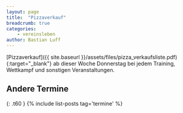```yaml
---
layout: page
title:  "Pizzaverkauf"
breadcrumb: true
categories:
    - vereinsleben
author: Bastian Luff
---
```

[Pizzaverkauf]({{ site.baseurl }}/assets/files/pizza_verkaufsliste.pdf){:target="_blank"} ab dieser Woche Donnerstag bei jedem Training, Wettkampf und sonstigen Veranstaltungen.


<object data="{{ site.url }}{{ site.baseurl }}/assets/files/pizza_verkaufsliste.pdf" width="700" height="1050" type="application/pdf"></object>

## Andere Termine
{: .t60 }
{% include list-posts tag='termine' %}

